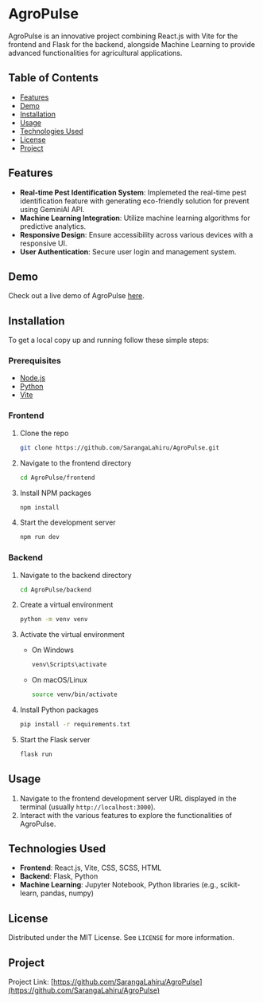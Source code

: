 # AgroPulse

AgroPulse is an innovative project combining React.js with Vite for the frontend and Flask for the backend, alongside Machine Learning to provide advanced functionalities for agricultural applications.

## Table of Contents

- [Features](#features)
- [Demo](#demo)
- [Installation](#installation)
- [Usage](#usage)
- [Technologies Used](#technologies-used)
- [License](#license)
- [Project](#project)

## Features
- **Real-time Pest Identification System**: Implemeted the real-time pest identification feature with generating eco-friendly solution for prevent using GeminiAI API.
- **Machine Learning Integration**: Utilize machine learning algorithms for predictive analytics.
- **Responsive Design**: Ensure accessibility across various devices with a responsive UI.
- **User Authentication**: Secure user login and management system.

## Demo

Check out a live demo of AgroPulse [here](#).

## Installation

To get a local copy up and running follow these simple steps:

### Prerequisites

- [Node.js](https://nodejs.org/en/download/)
- [Python](https://www.python.org/downloads/)
- [Vite](https://vitejs.dev/guide/)

### Frontend

1. Clone the repo
   ```sh
   git clone https://github.com/SarangaLahiru/AgroPulse.git
   ```
2. Navigate to the frontend directory
   ```sh
   cd AgroPulse/frontend
   ```
3. Install NPM packages
   ```sh
   npm install
   ```
4. Start the development server
   ```sh
   npm run dev
   ```

### Backend

1. Navigate to the backend directory
   ```sh
   cd AgroPulse/backend
   ```
2. Create a virtual environment
   ```sh
   python -m venv venv
   ```
3. Activate the virtual environment

   - On Windows
     ```sh
     venv\Scripts\activate
     ```
   - On macOS/Linux
     ```sh
     source venv/bin/activate
     ```

4. Install Python packages
   ```sh
   pip install -r requirements.txt
   ```
5. Start the Flask server
   ```sh
   flask run
   ```

## Usage

1. Navigate to the frontend development server URL displayed in the terminal (usually `http://localhost:3000`).
2. Interact with the various features to explore the functionalities of AgroPulse.

## Technologies Used

- **Frontend**: React.js, Vite, CSS, SCSS, HTML
- **Backend**: Flask, Python
- **Machine Learning**: Jupyter Notebook, Python libraries (e.g., scikit-learn, pandas, numpy)

## License

Distributed under the MIT License. See `LICENSE` for more information.

## Project

Project Link: [https://github.com/SarangaLahiru/AgroPulse](https://github.com/SarangaLahiru/AgroPulse)
